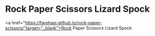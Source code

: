 # Rock Paper Scissors Lizard Spock
<a href="https://farehasi.github.io/rock-paper-scissors/"target="_blank">Rock Paper Scissors Lizard Spock</a>
